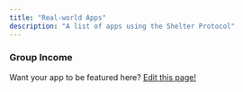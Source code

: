 ```yaml
---
title: "Real-world Apps"
description: "A list of apps using the Shelter Protocol"
---
```


### Group Income



Want your app to be featured here? [Edit this page!]()
